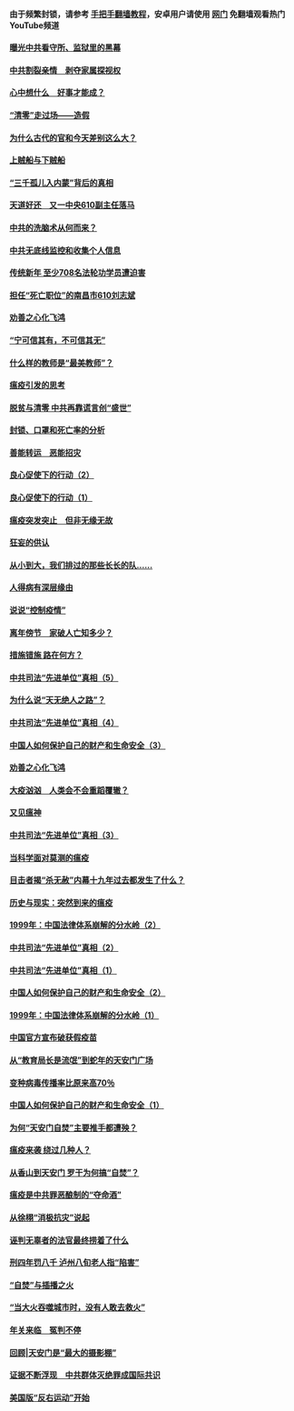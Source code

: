 #### 由于频繁封锁，请参考 [手把手翻墙教程](https://github.com/gfw-breaker/guides/wiki/)，安卓用户请使用 [网门](https://github.com/gfw-breaker/nogfw/blob/master/dl.md?t=03230000) 免翻墙观看热门YouTube频道 

#### [曝光中共看守所、监狱里的黑幕](../pages/19/422390.md?t=03230000) 

#### [中共割裂亲情　剥夺家属探视权](../pages/19/422364.md?t=03230000) 

#### [心中想什么　好事才能成？](../pages/19/422318.md?t=03230000) 

#### [“清零”走过场——造假](../pages/19/422306.md?t=03230000) 

#### [为什么古代的官和今天差别这么大？](../pages/19/422228.md?t=03230000) 

#### [上贼船与下贼船](../pages/19/422276.md?t=03230000) 

#### [“三千孤儿入内蒙”背后的真相](../pages/19/422229.md?t=03230000) 

#### [天道好还　又一中央610副主任落马](../pages/19/422155.md?t=03230000) 

#### [中共的洗脑术从何而来？](../pages/19/422154.md?t=03230000) 

#### [中共无底线监控和收集个人信息](../pages/19/422039.md?t=03230000) 

#### [传统新年 至少708名法轮功学员遭迫害](../pages/19/421946.md?t=03230000) 

#### [担任“死亡职位”的南昌市610刘志斌](../pages/19/421957.md?t=03230000) 

#### [劝善之心化飞鸿](../pages/19/421164.md?t=03230000) 

#### [“宁可信其有，不可信其无”](../pages/19/421691.md?t=03230000) 

#### [什么样的教师是“最美教师”？](../pages/19/421755.md?t=03230000) 

#### [瘟疫引发的思考](../pages/19/421594.md?t=03230000) 

#### [脱贫与清零 中共再靠谎言创“盛世”](../pages/19/421590.md?t=03230000) 

#### [封锁、口罩和死亡率的分析](../pages/19/421495.md?t=03230000) 

#### [善能转运　恶能招灾](../pages/19/421334.md?t=03230000) 

#### [良心促使下的行动（2）](../pages/19/421361.md?t=03230000) 

#### [良心促使下的行动（1）](../pages/19/421302.md?t=03230000) 

#### [瘟疫突发突止　但非无缘无故](../pages/19/421281.md?t=03230000) 

#### [狂妄的供认](../pages/19/421199.md?t=03230000) 

#### [从小到大，我们排过的那些长长的队……](../pages/19/421243.md?t=03230000) 

#### [人得病有深层缘由](../pages/19/420864.md?t=03230000) 

#### [说说“控制疫情”](../pages/19/420831.md?t=03230000) 

#### [离年傍节　家破人亡知多少？](../pages/19/420563.md?t=03230000) 

#### [措施错施  路在何方？](../pages/19/420076.md?t=03230000) 

#### [中共司法“先进单位”真相（5）](../pages/19/419453.md?t=03230000) 

#### [为什么说“天无绝人之路”？](../pages/19/419618.md?t=03230000) 

#### [中共司法“先进单位”真相（4）](../pages/19/419452.md?t=03230000) 

#### [中国人如何保护自己的财产和生命安全（3）](../pages/19/419405.md?t=03230000) 

#### [劝善之心化飞鸿](../pages/19/418758.md?t=03230000) 

#### [大疫汹汹　人类会不会重蹈覆辙？](../pages/19/419691.md?t=03230000) 

#### [又见瘟神](../pages/19/419225.md?t=03230000) 

#### [中共司法“先进单位”真相（3）](../pages/19/419451.md?t=03230000) 

#### [当科学面对莫测的瘟疫](../pages/19/419625.md?t=03230000) 

#### [目击者揭“杀无赦”内幕十九年过去都发生了什么？](../pages/19/419617.md?t=03230000) 

#### [历史与现实：突然到来的瘟疫](../pages/19/419619.md?t=03230000) 

#### [1999年：中国法律体系崩解的分水岭（2）](../pages/19/419455.md?t=03230000) 

#### [中共司法“先进单位”真相（2）](../pages/19/419450.md?t=03230000) 

#### [中共司法“先进单位”真相（1）](../pages/19/419449.md?t=03230000) 

#### [中国人如何保护自己的财产和生命安全（2）](../pages/19/419404.md?t=03230000) 

#### [1999年：中国法律体系崩解的分水岭（1）](../pages/19/419454.md?t=03230000) 

#### [中国官方宣布破获假疫苗](../pages/19/419504.md?t=03230000) 

#### [从“教育局长是流氓”到蛇年的天安门广场](../pages/19/419470.md?t=03230000) 

#### [变种病毒传播率比原来高70％](../pages/19/419456.md?t=03230000) 

#### [中国人如何保护自己的财产和生命安全（1）](../pages/19/419403.md?t=03230000) 

#### [为何“天安门自焚”主要推手都遭殃？](../pages/19/419348.md?t=03230000) 

#### [瘟疫来袭 绕过几种人？](../pages/19/419349.md?t=03230000) 

#### [从香山到天安门 罗干为何搞“自焚”？](../pages/19/419270.md?t=03230000) 

#### [瘟疫是中共罪恶酿制的“夺命酒”](../pages/19/419223.md?t=03230000) 

#### [从徐栩“消极抗灾”说起](../pages/19/419224.md?t=03230000) 

#### [诬判无辜者的法官最终捞着了什么](../pages/19/419268.md?t=03230000) 

#### [刑四年罚八千 泸州八旬老人指“陷害”](../pages/19/419232.md?t=03230000) 

#### [“自焚”与插播之火](../pages/19/419226.md?t=03230000) 

#### [“当大火吞噬城市时，没有人敢去救火”](../pages/19/419077.md?t=03230000) 

#### [年关来临　冤判不停](../pages/19/419093.md?t=03230000) 

#### [回顾|天安门是“最大的摄影棚”](../pages/19/380866.md?t=03230000) 

#### [证据不断浮现　中共群体灭绝罪成国际共识](../pages/19/419031.md?t=03230000) 

#### [美国版“反右运动”开始](../pages/19/419030.md?t=03230000) 

